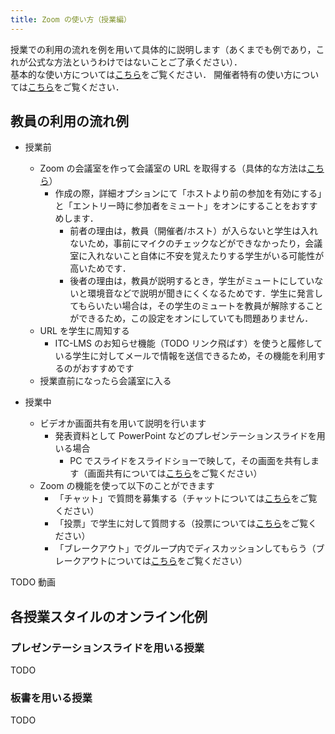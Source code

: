 ```yaml
---
title: Zoom の使い方（授業編）
---
```


授業での利用の流れを例を用いて具体的に説明します（あくまでも例であり，これが公式な方法というわけではないことご了承ください）．  
基本的な使い方については<a href="how_to_use" target="_blank">こちら</a>をご覧ください． 
開催者特有の使い方については<a href="how_to_use_host" target="_blank">こちら</a>をご覧ください．  


## 教員の利用の流れ例


  * 授業前
    * Zoom の会議室を作って会議室の URL を取得する（具体的な方法は<a href="create_room" target="_blank">こちら</a>）
	  * 作成の際，詳細オプションにて「ホストより前の参加を有効にする」と「エントリー時に参加者をミュート」をオンにすることをおすすめします．
	    * 前者の理由は，教員（開催者/ホスト）が入らないと学生は入れないため，事前にマイクのチェックなどができなかったり，会議室に入れないこと自体に不安を覚えたりする学生がいる可能性が高いためです．
		* 後者の理由は，教員が説明するとき，学生がミュートにしていないと環境音などで説明が聞きにくくなるためです．学生に発言してもらいたい場合は，その学生のミュートを教員が解除することができるため，この設定をオンにしていても問題ありません．
    * URL を学生に周知する
      * ITC-LMS のお知らせ機能（TODO リンク飛ばす）を使うと履修している学生に対してメールで情報を送信できるため，その機能を利用するのがおすすめです
	* 授業直前になったら会議室に入る
	
	
  * 授業中
    * ビデオか画面共有を用いて説明を行います
	  * 発表資料として PowerPoint などのプレゼンテーションスライドを用いる場合
        * PC でスライドをスライドショーで映して，その画面を共有します（画面共有については<a href="how_to_use" target="_blank">こちら</a>をご覧ください）
    * Zoom の機能を使って以下のことができます
      * 「チャット」で質問を募集する（チャットについては<a href="how_to_use" target="_blank">こちら</a>をご覧ください）
      * 「投票」で学生に対して質問する（投票については<a href="how_to_use_host" target="_blank">こちら</a>をご覧ください）
      * 「ブレークアウト」でグループ内でディスカッションしてもらう（ブレークアウトについては<a href="how_to_use_host" target="_blank">こちら</a>をご覧ください）

  TODO 動画
  
## 各授業スタイルのオンライン化例

### プレゼンテーションスライドを用いる授業
  TODO
  
  
### 板書を用いる授業
  TODO
  
  
